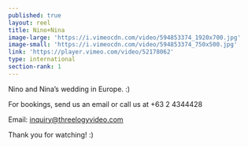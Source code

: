```yaml
---
published: true
layout: reel
title: Nino+Nina
image-large: 'https://i.vimeocdn.com/video/594853374_1920x700.jpg'
image-small: 'https://i.vimeocdn.com/video/594853374_750x500.jpg'
link: 'https://player.vimeo.com/video/52178062'
type: international
section-rank: 1
---
```

Nino and Nina’s wedding in Europe. :) 

For bookings, send us an email or call us at +63 2 4344428

Email: inquiry@threelogyvideo.com

Thank you for watching! :)

